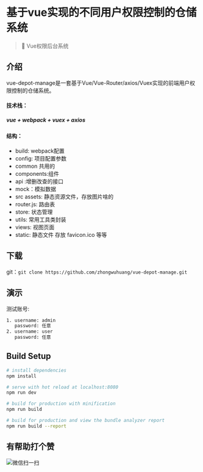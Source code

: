 
# 基于vue实现的不同用户权限控制的仓储系统

> :gem: Vue权限后台系统

## 介绍

vue-depot-manage是一套基于Vue/Vue-Router/axios/Vuex实现的前端用户权限控制的仓储系统。
####  技术栈：
##### vue + webpack + vuex + axios

#### 结构：
- build: webpack配置
- config: 项目配置参数
- common 共用的
- components:组件
- api :增删改查的接口
- mock：模拟数据
- src assets: 静态资源文件，存放图片啥的
- router.js: 路由表
- store: 状态管理
- utils: 常用工具类封装
- views: 视图页面
-  static: 静态文件 存放 favicon.ico 等等

## 下载

git：`git clone https://github.com/zhongwuhuang/vue-depot-manage.git`


## 演示

测试账号:

``` bash
1. username: admin
   password: 任意
2. username: user
   password: 任意
```

## Build Setup

``` bash
# install dependencies
npm install

# serve with hot reload at localhost:8080
npm run dev

# build for production with minification
npm run build

# build for production and view the bundle analyzer report
npm run build --report
```

## 有帮助打个赞
![微信扫一扫](https://raw.githubusercontent.com/zhongwuhuang/zhongwuhuang.github.io/master/img/webwxgetmsgimg.png)
